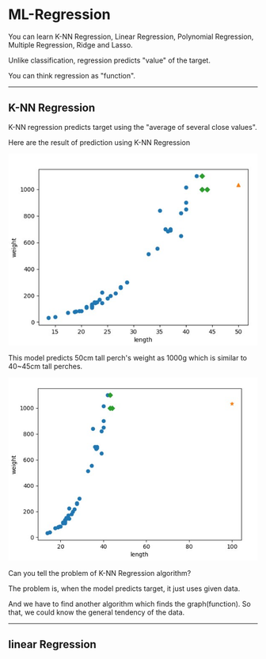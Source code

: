# ML-Regression

You can learn K-NN Regression, Linear Regression, Polynomial Regression, Multiple Regression, Ridge and Lasso.

Unlike classification, regression predicts "value" of the target. 

You can think regression as "function".

---------------

## K-NN Regression

K-NN regression predicts target using the "average of several close values".

Here are the result of prediction using K-NN Regression

![Result image of K-NN Regression](/images/perch_50.jpg)

This model predicts 50cm tall perch's weight as 1000g which is similar to 40~45cm tall perches.

![Result image of K-NN Regression](/images/perch_100.jpg)

Can you tell the problem of K-NN Regression algorithm?

The problem is, when the model predicts target, it just uses given data.

And we have to find another algorithm which finds the graph(function). So that, we could know the general tendency of the data.

---------------------------------------

## linear Regression 

